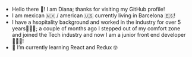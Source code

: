 - Hello there 👋! I am Diana; thanks for visiting my GitHub profile!
- I am mexican 🇲🇽 / american 🇺🇸 currently living in Barcelona 🇪🇸!
- I have a hsopitality background and worked in the industry for over 5 years👩🏻‍🍳; a couple of months ago 
I stepped out of my comfort zone and joined the Tech industry and now I am a junior front end developer👩🏻‍💻!
- 🌱 I’m currently learning React and Redux 🤓

<!---
Dianabarr19/Dianabarr19 is a ✨ special ✨ repository because its `README.md` (this file) appears on your GitHub profile.
You can click the Preview link to take a look at your changes.
--->
